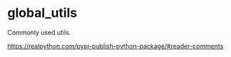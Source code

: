 # global_utils

Commonly used utils.

https://realpython.com/pypi-publish-python-package/#reader-comments
